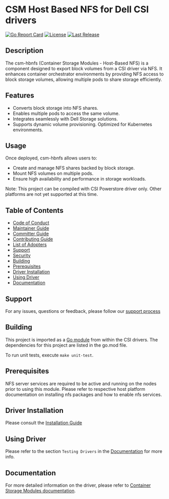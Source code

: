 # CSM Host Based NFS for Dell CSI drivers

[![Go Report Card](https://goreportcard.com/badge/github.com/dell/csm-hbnfs?style=flat-square)](https://goreportcard.com/report/github.com/dell/csm-hbnfs)
[![License](https://img.shields.io/github/license/dell/csm-hbnfs?style=flat-square&color=blue&label=License)](https://github.com/dell/csm-hbnfs/blob/master/LICENSE)
[![Last Release](https://img.shields.io/github/v/release/dell/csm-hbnfs?label=Latest&style=flat-square&logo=go)](https://github.com/dell/csm-hbnfs/releases)


## Description
The csm-hbnfs (Container Storage Modules - Host-Based NFS) is a component designed to export block volumes from a CSI driver via NFS. It enhances container orchestrator environments by providing NFS access to block storage volumes, allowing multiple pods to share storage efficiently.

## Features
- Converts block storage into NFS shares.
- Enables multiple pods to access the same volume.
- Integrates seamlessly with Dell Storage solutions.
- Supports dynamic volume provisioning. Optimized for Kubernetes environments.

## Usage
Once deployed, csm-hbnfs allows users to: 
- Create and manage NFS shares backed by block storage. 
- Mount NFS volumes on multiple pods. 
- Ensure high availability and performance in storage workloads. 

Note: This project can be compiled with CSI Powerstore driver only. Other platforms are not yet supported at this time.

## Table of Contents

* [Code of Conduct](https://github.com/dell/csm/blob/main/docs/CODE_OF_CONDUCT.md)
* [Maintainer Guide](https://github.com/dell/csm/blob/main/docs/MAINTAINER_GUIDE.md)
* [Committer Guide](https://github.com/dell/csm/blob/main/docs/COMMITTER_GUIDE.md)
* [Contributing Guide](https://github.com/dell/csm/blob/main/docs/CONTRIBUTING.md)
* [List of Adopters](https://github.com/dell/csm/blob/main/docs/ADOPTERS.md)
* [Support](#support)
* [Security](https://github.com/dell/csm/blob/main/docs/SECURITY.md)
* [Building](#building)
* [Prerequisites](#prerequisites)
* [Driver Installation](#driver-installation)
* [Using Driver](#using-driver)
* [Documentation](#documentation)

## Support
For any issues, questions or feedback, please follow our [support process](https://github.com/dell/csm/blob/main/docs/SUPPORT.md)

## Building
This project is imported as a [Go module](https://go.dev/ref/mod) from within the CSI drivers.
The dependencies for this project are listed in the go.mod file.

To run unit tests, execute `make unit-test`.

## Prerequisites

NFS server services are required to be active and running on the nodes prior to using this module. 
Please refer to respective host platform documentation on installing nfs packages and how to enable nfs services. 

## Driver Installation
Please consult the [Installation Guide](https://dell.github.io/csm-docs/docs/deployment/)

## Using Driver
Please refer to the section `Testing Drivers` in the [Documentation](https://dell.github.io/csm-docs/docs/csidriver/test/) for more info.

## Documentation
For more detailed information on the driver, please refer to [Container Storage Modules documentation](https://dell.github.io/csm-docs/).
